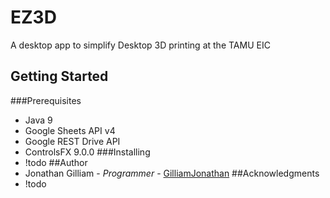 # EZ3D
A desktop app to simplify Desktop 3D printing at the TAMU EIC
## Getting Started
###Prerequisites
- Java 9
- Google Sheets API v4
- Google REST Drive API
- ControlsFX 9.0.0
###Installing
- !todo
##Author
- Jonathan Gilliam - _Programmer_ - [GilliamJonathan](https://github.com/GilliamJonathan)
##Acknowledgments
- !todo
